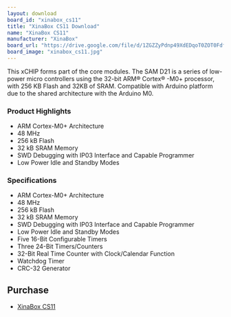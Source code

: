 ```yaml
---
layout: download
board_id: "xinabox_cs11"
title: "XinaBox CS11 Download"
name: "XinaBox CS11"
manufacturer: "XinaBox"
board_url: "https://drive.google.com/file/d/1ZGZZyPdnp49XdEDqoT0ZOT0FdfJ4DM-z/view"
board_image: "xinabox_cs11.jpg"
---
```


This xCHIP forms part of the core modules. The SAM D21 is a series of low-power micro controllers using the 32-bit ARM® Cortex® -M0+ processor, with 256 KB Flash and 32KB of SRAM. Compatible with Arduino platform due to the shared architecture with the Arduino M0.

### Product Highlights

* ARM Cortex-M0+ Architecture
* 48 MHz
* 256 kB Flash
* 32 kB SRAM Memory
* SWD Debugging with IP03 Interface and Capable Programmer
* Low Power Idle and Standby Modes

### Specifications

* ARM Cortex-M0+ Architecture
* 48 MHz
* 256 kB Flash
* 32 kB SRAM Memory
* SWD Debugging with IP03 Interface and Capable Programmer
* Low Power Idle and Standby Modes
* Five 16-Bit Configurable Timers
* Three 24-Bit Timers/Counters
* 32-Bit Real Time Counter with Clock/Calendar Function
* Watchdog Timer
* CRC-32 Generator

## Purchase
* [XinaBox CS11](https://xinabox.cc/products/cs11?_pos=1&_sid=8a988d61c&_ss=r)
